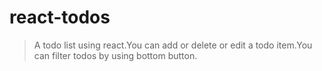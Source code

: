 # react-todos
>A todo list using react.You can add or delete or edit a todo item.You can filter todos by using bottom button.
